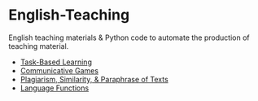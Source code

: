 # English-Teaching

English teaching materials &amp; Python code to automate the production of teaching material.

- [Task-Based Learning](https://github.com/jonfernq/English-Teaching/blob/main/TaskBasedLearning/README.md)
- [Communicative Games](https://github.com/jonfernq/English-Teaching/blob/main/CommunicativeGames/README.md) 
- [Plagiarism, Similarity, & Paraphrase of Texts](https://github.com/jonfernq/English-Teaching/tree/main/PlagiarismSimilarityParaphrase) 
- [Language Functions](https://github.com/jonfernq/English-Teaching/blob/main/LanguageFunctions/README.md) 
